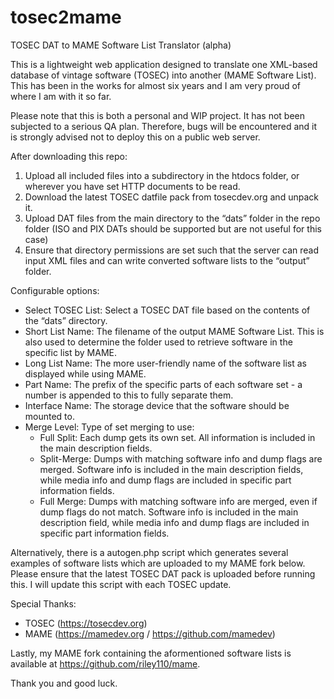 # tosec2mame
TOSEC DAT to MAME Software List Translator (alpha)

This is a lightweight web application designed to translate one XML-based database of vintage software (TOSEC) into another (MAME Software List). This has been in the works for almost six years and I am very proud of where I am with it so far.

Please note that this is both a personal and WIP project. It has not been subjected to a serious QA plan. Therefore, bugs will be encountered and it is strongly advised not to deploy this on a public web server.

After downloading this repo:

1. Upload all included files into a subdirectory in the htdocs folder, or wherever you have set HTTP documents to be read.
2. Download the latest TOSEC datfile pack from tosecdev.org and unpack it.
3. Upload DAT files from the main directory to the “dats” folder in the repo folder (ISO and PIX DATs should be supported but are not useful for this case)
4. Ensure that directory permissions are set such that the server can read input XML files and can write converted software lists to the “output” folder.

Configurable options:
- Select TOSEC List: Select a TOSEC DAT file based on the contents of the “dats” directory.
- Short List Name: The filename of the output MAME Software List. This is also used to determine the folder used to retrieve software in the specific list by MAME.
- Long List Name: The more user-friendly name of the software list as displayed while using MAME.
- Part Name: The prefix of the specific parts of each software set - a number is appended to this to fully separate them.
- Interface Name: The storage device that the software should be mounted to.
- Merge Level: Type of set merging to use:
  - Full Split: Each dump gets its own set. All information is included in the main description fields.
  - Split-Merge: Dumps with matching software info and dump flags are merged. Software info is included in the main description fields, while media info and dump flags are included in specific part information fields.
  - Full Merge: Dumps with matching software info are merged, even if dump flags do not match. Software info is included in the main description field, while media info and dump flags are included in specific part information fields.

Alternatively, there is a autogen.php script which generates several examples of software lists which are uploaded to my MAME fork below. Please ensure that the latest TOSEC DAT pack is uploaded before running this. I will update this script with each TOSEC update.

Special Thanks:
- TOSEC (https://tosecdev.org)
- MAME (https://mamedev.org / https://github.com/mamedev)

Lastly, my MAME fork containing the aformentioned software lists is available at https://github.com/riley110/mame.

Thank you and good luck.

